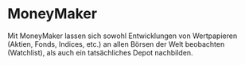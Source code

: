 # MoneyMaker

Mit MoneyMaker lassen sich sowohl Entwicklungen von Wertpapieren (Aktien, Fonds, Indices, etc.) an allen Börsen der Welt beobachten (Watchlist), als auch ein tatsächliches Depot nachbilden.
